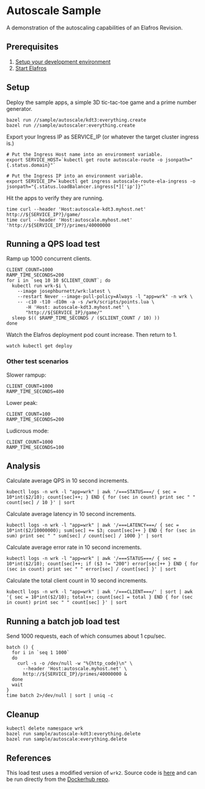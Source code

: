# Autoscale Sample

A demonstration of the autoscaling capabilities of an Elafros Revision.

## Prerequisites

1. [Setup your development environment](../../DEVELOPMENT.md#getting-started)
2. [Start Elafros](../../README.md#start-elafros)

## Setup

Deploy the sample apps, a simple 3D tic-tac-toe game and a prime number generator.

```shell
bazel run //sample/autoscale/kdt3:everything.create
bazel run //sample/autoscaler:everything.create
```

Export your Ingress IP as SERVICE_IP (or whatever the target cluster ingress is.)

```shell
# Put the Ingress Host name into an environment variable.
export SERVICE_HOST=`kubectl get route autoscale-route -o jsonpath="{.status.domain}"`

# Put the Ingress IP into an environment variable.
export SERVICE_IP=`kubectl get ingress autoscale-route-ela-ingress -o jsonpath="{.status.loadBalancer.ingress[*]['ip']}"`
```

Hit the apps to verify they are running.

```shell
time curl --header 'Host:autoscale-kdt3.myhost.net' http://${SERVICE_IP?}/game/
time curl --header 'Host:autoscale.myhost.net' 'http://${SERVICE_IP?}/primes/40000000
```

## Running a QPS load test

Ramp up 1000 concurrent clients.

```shell
CLIENT_COUNT=1000
RAMP_TIME_SECONDS=200
for i in `seq 10 10 $CLIENT_COUNT`; do
  kubectl run wrk-$i \
    --image josephburnett/wrk:latest \
    --restart Never --image-pull-policy=Always -l "app=wrk" -n wrk \
    -- -c10 -t10 -d10m -a -s /wrk/scripts/points.lua \
       -H 'Host: autoscale-kdt3.myhost.net' \
       "http://${SERVICE_IP}/game/"
  sleep $(( $RAMP_TIME_SECONDS / ($CLIENT_COUNT / 10) ))
done
```

Watch the Elafros deployment pod count increase.  Then return to 1.

```shell
watch kubectl get deploy
```

### Other test scenarios

Slower rampup:

```shell
CLIENT_COUNT=1000
RAMP_TIME_SECONDS=400
```

Lower peak:

```shell
CLIENT_COUNT=100
RAMP_TIME_SECONDS=200
```

Ludicrous mode:

```shell
CLIENT_COUNT=1000
RAMP_TIME_SECONDS=100
```

## Analysis

Calculate average QPS in 10 second increments.

```shell
kubectl logs -n wrk -l "app=wrk" | awk '/===STATUS===/ { sec = 10*int($2/10); count[sec]++; } END { for (sec in count) print sec " " count[sec] / 10 }' | sort
```

Calculate average latency in 10 second increments.

```shell
kubectl logs -n wrk -l "app=wrk" | awk '/===LATENCY===/ { sec = 10*int($2/10000000); sum[sec] += $3; count[sec]++ } END { for (sec in sum) print sec " " sum[sec] / count[sec] / 1000 }' | sort
```

Calculate average error rate in 10 second increments.

```shell
kubectl logs -n wrk -l "app=wrk" | awk '/===STATUS===/ { sec = 10*int($2/10); count[sec]++; if ($3 != "200") error[sec]++ } END { for (sec in count) print sec " " error[sec] / count[sec] }' | sort
```

Calculate the total client count in 10 second increments.

```shell
kubectl logs -n wrk -l "app=wrk" | awk '/===CLIENT===/' | sort | awk '{ sec = 10*int($2/10); total++; count[sec] = total } END { for (sec in count) print sec " " count[sec] }' | sort
```

## Running a batch job load test

Send 1000 requests, each of which consumes about 1 cpu/sec.

```shell
batch () {
  for i in `seq 1 1000`
  do
    curl -s -o /dev/null -w "%{http_code}\n" \
      --header 'Host:autoscale.myhost.net' \
      http://${SERVICE_IP}/primes/40000000 &
  done
  wait
}
time batch 2>/dev/null | sort | uniq -c
```

## Cleanup

```shell
kubectl delete namespace wrk
bazel run sample/autoscale-kdt3:everything.delete
bazel run sample/autoscale:everything.delete
```

## References

This load test uses a modified version of `wrk2`.  Source code is [here](https://github.com/josephburnett/wrk2) and can be run directly from the [Dockerhub repo](https://hub.docker.com/r/josephburnett/wrk2/).
